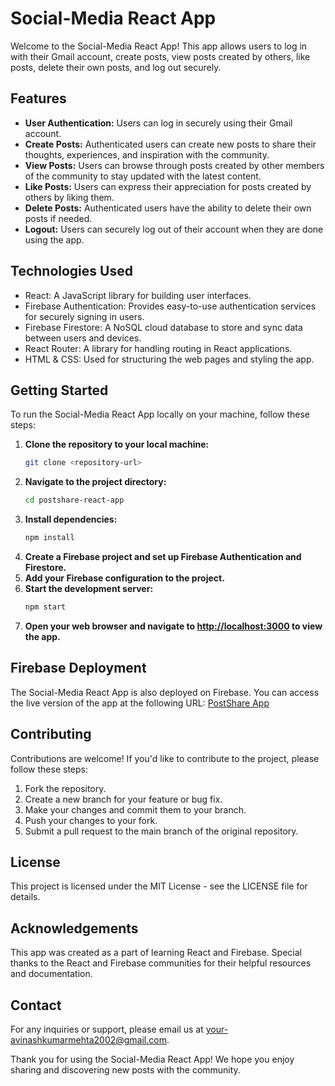 # Social-Media React App

Welcome to the Social-Media React App! This app allows users to log in with their Gmail account, create posts, view posts created by others, like posts, delete their own posts, and log out securely.

## Features
- **User Authentication:** Users can log in securely using their Gmail account.
- **Create Posts:** Authenticated users can create new posts to share their thoughts, experiences, and inspiration with the community.
- **View Posts:** Users can browse through posts created by other members of the community to stay updated with the latest content.
- **Like Posts:** Users can express their appreciation for posts created by others by liking them.
- **Delete Posts:** Authenticated users have the ability to delete their own posts if needed.
- **Logout:** Users can securely log out of their account when they are done using the app.

## Technologies Used
- React: A JavaScript library for building user interfaces.
- Firebase Authentication: Provides easy-to-use authentication services for securely signing in users.
- Firebase Firestore: A NoSQL cloud database to store and sync data between users and devices.
- React Router: A library for handling routing in React applications.
- HTML & CSS: Used for structuring the web pages and styling the app.

## Getting Started
To run the Social-Media React App locally on your machine, follow these steps:
1. **Clone the repository to your local machine:**
   ```bash
   git clone <repository-url>
2. **Navigate to the project directory:**
   ```bash
   cd postshare-react-app
3. **Install dependencies:**
   ```bash
   npm install
4. **Create a Firebase project and set up Firebase Authentication and Firestore.**
5. **Add your Firebase configuration to the project.**
6. **Start the development server:**
   ```bash
   npm start
7. **Open your web browser and navigate to [http://localhost:3000](http://localhost:3000) to view the app.**

## Firebase Deployment
The Social-Media React App is also deployed on Firebase. You can access the live version of the app at the following URL: [PostShare App](https://example.com)

## Contributing
Contributions are welcome! If you'd like to contribute to the project, please follow these steps:
1. Fork the repository.
2. Create a new branch for your feature or bug fix.
3. Make your changes and commit them to your branch.
4. Push your changes to your fork.
5. Submit a pull request to the main branch of the original repository.

## License
This project is licensed under the MIT License - see the LICENSE file for details.

## Acknowledgements
This app was created as a part of learning React and Firebase.
Special thanks to the React and Firebase communities for their helpful resources and documentation.

## Contact
For any inquiries or support, please email us at your-avinashkumarmehta2002@gmail.com.

Thank you for using the Social-Media React App! We hope you enjoy sharing and discovering new posts with the community.
